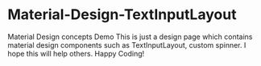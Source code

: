 # Material-Design-TextInputLayout
Material Design concepts Demo
This is just a design page which contains material design components such as TextInputLayout, custom spinner.
I hope this will help others.
Happy Coding!
